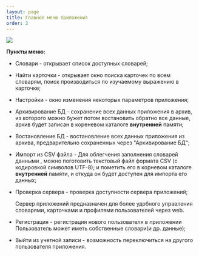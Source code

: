 ```yaml
---
layout: page
title: Главное меню приложения
order: 2
---
```


<div class="pic-right"> 
    <img class="lc-img" src="{{ site.baseurl }}/public/images/main_menu.png"> 
</div>

**Пункты меню:**
- Словари - открывает список доступных словарей;
- Найти карточки - открывает окно поиска карточек по всем словарям, поиск производиться по изучаемому выражению в карточке;
- Настройки - окно изменения некоторых параметров приложения; 
- Архивирование БД - сохранение всех данных приложения в архив, из которого можно бужет потом востановить обратно все данные,
  архив будет записан в кореневом каталоге __внутренней__ памяти;  
- Востановление БД - востановление всех данных приложения из архива, предварительно сохраненных через "Архивирование БД";
- Импорт из CSV файла - Для облегчения заполнения словарей данными , можно поготовить текстовый файл формата CSV (с кодировкой символов UTF-8); 
и пометить его в корневом каталоге __внутренней__ памяти, и откуда он будет доступен для импорта его данных;
- Проверка сервера - проверка доступности сервера приложений;
 
  Сервер приложений предназначен для более удобного управления словарями, карточками и профилями пользователей через web.
- Регистрация - регистрация нового пользователя в приложении 
  Пользователь может иметь собственные  словари(и др. данные); 
- Выйти из учетной записи -  возможность переключиться на другого пользователя приложения.